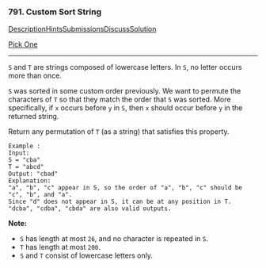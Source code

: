 ### 791. Custom Sort String

[Description](https://leetcode.com/problems/custom-sort-string/description/)[Hints](https://leetcode.com/problems/custom-sort-string/hints/)[Submissions](https://leetcode.com/problems/custom-sort-string/submissions/)[Discuss](https://leetcode.com/problems/custom-sort-string/discuss/)[Solution](https://leetcode.com/problems/custom-sort-string/solution/)

[Pick One](https://leetcode.com/problems/random-one-question/)

------

`S` and `T` are strings composed of lowercase letters. In `S`, no letter occurs more than once.

`S` was sorted in some custom order previously. We want to permute the characters of `T` so that they match the order that `S` was sorted. More specifically, if `x` occurs before `y` in `S`, then `x` should occur before `y` in the returned string.

Return any permutation of `T` (as a string) that satisfies this property.

```
Example :
Input: 
S = "cba"
T = "abcd"
Output: "cbad"
Explanation: 
"a", "b", "c" appear in S, so the order of "a", "b", "c" should be "c", "b", and "a". 
Since "d" does not appear in S, it can be at any position in T. "dcba", "cdba", "cbda" are also valid outputs.
```

 

**Note:**

- `S` has length at most `26`, and no character is repeated in `S`.
- `T` has length at most `200`.
- `S` and `T` consist of lowercase letters only.